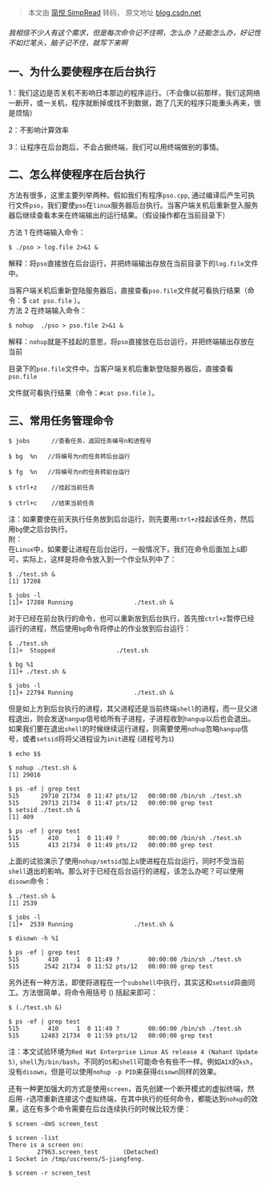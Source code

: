> 本文由 [简悦 SimpRead](http://ksria.com/simpread/) 转码， 原文地址 [blog.csdn.net](https://blog.csdn.net/weixin_42057852/article/details/81129096)

###### 我相信不少人有这个需求，但是每次命令记不住啊，怎么办？还能怎么办，好记性不如烂笔头，脑子记不住，就写下来啊

一、为什么要使程序在后台执行
--------------

1：我们这边是否关机不影响日本那边的程序运行。（不会像以前那样，我们这网络一断开，或一关机，程序就断掉或找不到数据，跑了几天的程序只能重头再来，很是烦恼）

2：不影响计算效率

3：让程序在后台跑后，不会占据终端，我们可以用终端做别的事情。

二、怎么样使程序在后台执行
-------------

方法有很多，这里主要列举两种。假如我们有程序`pso.cpp`, 通过编译后产生可执行文件`pso`，我们要使`pso`在`linux`服务器后台执行。当客户端关机后重新登入服务器后继续查看本来在终端输出的运行结果。（假设操作都在当前目录下）

方法 1 在终端输入命令：

```
$ ./pso > log.file 2>&1 &
```

解释：将`pso`直接放在后台运行，并把终端输出存放在当前目录下的`log.file`文件中。

当客户端关机后重新登陆服务器后，直接查看`pso.file`文件就可看执行结果（命令：$ `cat pso.file` ）。  
方法 2 在终端输入命令：

```
$ nohup  ./pso > pso.file 2>&1 &
```

解释：`nohup`就是不挂起的意思，将`pso`直接放在后台运行，并把终端输出存放在当前

目录下的`pso.file`文件中。当客户端关机后重新登陆服务器后，直接查看`pso.file`

文件就可看执行结果（命令：`#cat pso.file` ）。

三、常用任务管理命令
----------

```
$ jobs      //查看任务，返回任务编号n和进程号

$ bg  %n   //将编号为n的任务转后台运行

$ fg  %n   //将编号为n的任务转前台运行

$ ctrl+z    //挂起当前任务

$ ctrl+c    //结束当前任务
```

注：如果要使在前天执行任务放到后台运行，则先要用`ctrl+z`挂起该任务，然后用`bg`使之后台执行。  
附：  
在`Linux`中，如果要让进程在后台运行，一般情况下，我们在命令后面加上`&`即可，实际上，这样是将命令放入到一个作业队列中了：

```
$ ./test.sh &
[1] 17208

$ jobs -l
[1]+ 17208 Running                 ./test.sh &
```

对于已经在前台执行的命令，也可以重新放到后台执行，首先按`ctrl+z`暂停已经运行的进程，然后使用`bg`命令将停止的作业放到后台运行：

```
$ ./test.sh
[1]+  Stopped                 ./test.sh

$ bg %1
[1]+ ./test.sh &

$ jobs -l
[1]+ 22794 Running                 ./test.sh &
```

但是如上方到后台执行的进程，其父进程还是当前终端`shell`的进程，而一旦父进程退出，则会发送`hangup`信号给所有子进程，子进程收到`hangup`以后也会退出。如果我们要在退出`shell`的时候继续运行进程，则需要使用`nohup`忽略`hangup`信号，或者`setsid`将将父进程设为`init`进程 (进程号为`1`)

```
$ echo $$

$ nohup ./test.sh &
[1] 29016

$ ps -ef | grep test
515      29710 21734  0 11:47 pts/12   00:00:00 /bin/sh ./test.sh
515      29713 21734  0 11:47 pts/12   00:00:00 grep test
$ setsid ./test.sh &
[1] 409

$ ps -ef | grep test
515        410     1  0 11:49 ?        00:00:00 /bin/sh ./test.sh
515        413 21734  0 11:49 pts/12   00:00:00 grep test
```

上面的试验演示了使用`nohup/setsid`加上`&`使进程在后台运行，同时不受当前`shell`退出的影响。那么对于已经在后台运行的进程，该怎么办呢？可以使用`disown`命令：

```
$ ./test.sh &
[1] 2539

$ jobs -l
[1]+  2539 Running                 ./test.sh &

$ disown -h %1

$ ps -ef | grep test
515        410     1  0 11:49 ?        00:00:00 /bin/sh ./test.sh
515       2542 21734  0 11:52 pts/12   00:00:00 grep test
```

另外还有一种方法，即使将进程在一个`subshell`中执行，其实这和`setsid`异曲同工。方法很简单，将命令用括号 () 括起来即可：

```
$ (./test.sh &)

$ ps -ef | grep test
515        410     1  0 11:49 ?        00:00:00 /bin/sh ./test.sh
515      12483 21734  0 11:59 pts/12   00:00:00 grep test
```

注：本文试验环境为`Red Hat Enterprise Linux AS release 4 (Nahant Update 5)`, `shell`为`/bin/bash`，不同的`OS`和`shell`可能命令有些不一样。例如`AIX`的`ksh`，没有`disown`，但是可以使用`nohup -p PID`来获得`disown`同样的效果。

还有一种更加强大的方式是使用`screen`，首先创建一个断开模式的虚拟终端，然后用`-r`选项重新连接这个虚拟终端，在其中执行的任何命令，都能达到`nohup`的效果，这在有多个命令需要在后台连续执行的时候比较方便：

```
$ screen -dmS screen_test

$ screen -list
There is a screen on:
        27963.screen_test       (Detached)
1 Socket in /tmp/uscreens/S-jiangfeng.

$ screen -r screen_test
```